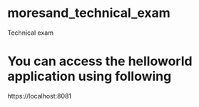 # moresand_technical_exam
Technical exam


# You can access the helloworld application using following

https://localhost:8081

